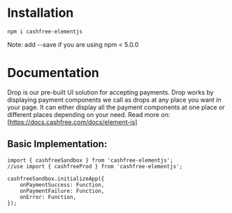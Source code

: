 # **Installation**

```
npm i cashfree-elementjs
```

Note: add --save if you are using npm < 5.0.0

# Documentation

Drop is our pre-built UI solution for accepting payments. Drop works by displaying payment components we call as drops at any place you want in your page. It can either display all the payment components at one place or different places depending on your need. Read more on:
[https://docs.cashfree.com/docs/element-js]

## Basic Implementation:
```
import { cashfreeSandbox } from 'cashfree-elementjs';
//use import { cashfreeProd } from 'cashfree-elementjs';

cashfreeSandbox.initializeApp({    
    onPaymentSuccess: Function,
    onPaymentFailure: Function,
    onError: Function,
});
```